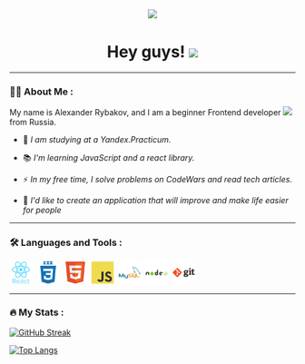 <div id="header" align="center">
  <img src="https://media.giphy.com/media/M9gbBd9nbDrOTu1Mqx/giphy.gif" width="100" />
</div>


 <div align="center"><h1>
  Hey guys!
  <img  src="https://media.giphy.com/media/3LwMA6XCY1V6GGpkTf/giphy.gif" width="30px"/>
</h1></div>



---

### :man_technologist: About Me :

My name is Alexander Rybakov, and I am a beginner Frontend developer <img src="https://media.giphy.com/media/WUlplcMpOCEmTGBtBW/giphy.gif" width="30"> from Russia.

- :telescope: _I am studying at a Yandex.Practicum._

- :books: _I'm learning JavaScript and a react library._

- :zap: _In my free time, I solve problems on CodeWars and read tech articles._

- :star2: _I'd like to create an application that will improve and make life easier for people_

---

### :hammer_and_wrench: Languages and Tools :

<div>
<img src="https://github.com/devicons/devicon/blob/master/icons/react/react-original-wordmark.svg" title="React" alt="React" width="40" height="40"/>&nbsp;
<img src="https://github.com/devicons/devicon/blob/master/icons/css3/css3-plain-wordmark.svg"  title="CSS3" alt="CSS" width="40" height="40"/>&nbsp;
<img src="https://github.com/devicons/devicon/blob/master/icons/html5/html5-original.svg" title="HTML5" alt="HTML" width="40" height="40"/>&nbsp;
<img src="https://github.com/devicons/devicon/blob/master/icons/javascript/javascript-original.svg" title="JavaScript" alt="JavaScript" width="40" height="40"/>&nbsp;
<img src="https://github.com/devicons/devicon/blob/master/icons/mysql/mysql-original-wordmark.svg" title="MySQL"  alt="MySQL" width="40" height="40"/>&nbsp;
<img src="https://github.com/devicons/devicon/blob/master/icons/nodejs/nodejs-original-wordmark.svg" title="NodeJS" alt="NodeJS" width="40" height="40"/>&nbsp;
<img src="https://github.com/devicons/devicon/blob/master/icons/git/git-original-wordmark.svg" title="Git" \*\*alt="Git" width="40" height="40"/>
</div>

---

### :fire: My Stats :

[![GitHub Streak](http://github-readme-streak-stats.herokuapp.com?user=inflictx&theme=dark)](https://git.io/streak-stats)

[![Top Langs](https://github-readme-stats.vercel.app/api/top-langs/?username=inflictx&layout=compact&theme=vision-friendly-dark)](https://github.com/anuraghazra/github-readme-stats)
